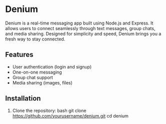 # Denium

Denium is a real-time messaging app built using Node.js and Express. It allows users to connect seamlessly through text messages, group chats, and media sharing. Designed for simplicity and speed, Denium brings you a fresh way to stay connected.

## Features
- User authentication (login and signup)
- One-on-one messaging
- Group chat support
- Media sharing (images, files)

## Installation

1. Clone the repository:
   bash
   git clone https://github.com/yourusername/denium.git
   cd denium
